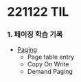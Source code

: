 # 221122 TIL
### 1. 페이징 학습 기록
* [Paging](https://www.devops-eljoe.com/011831cf-c2a7-4513-a374-73aba998b771)
    * Page table entry
    * Copy On Write
    * Demand Paging